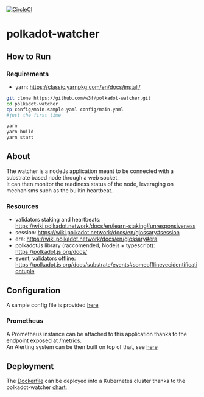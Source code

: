 [![CircleCI](https://circleci.com/gh/w3f/polkadot-watcher-validator.svg?style=svg)](https://circleci.com/gh/w3f/polkadot-watcher-validator)

# polkadot-watcher

## How to Run 

### Requirements
- yarn: https://classic.yarnpkg.com/en/docs/install/

```bash
git clone https://github.com/w3f/polkadot-watcher.git
cd polkadot-watcher
cp config/main.sample.yaml config/main.yaml 
#just the first time

yarn
yarn build
yarn start
```

## About

The watcher is a nodeJs application meant to be connected with a substrate based node through a web socket.  
It can then monitor the readiness status of the node, leveraging on mechanisms such as the builtin heartbeat.

### Resources

- validators staking and heartbeats: https://wiki.polkadot.network/docs/en/learn-staking#unresponsiveness
- session: https://wiki.polkadot.network/docs/en/glossary#session
- era: https://wiki.polkadot.network/docs/en/glossary#era
- polkadotJs library (raccomended, Nodejs + typescript): https://polkadot.js.org/docs/
- event, validators offline: https://polkadot.js.org/docs/substrate/events#someofflinevecidentificationtuple

## Configuration

A sample config file is provided [here](config/main.sample.yaml)

### Prometheus

A Prometheus instance can be attached to this application thanks to the endpoint exposed at /metrics.  
An Alerting system can be then built on top of that, see [here](charts/polkadot-watcher/templates/alertrules.yaml)

## Deployment 

The [Dockerfile](Dockerfile) can be deployed into a Kubernetes cluster thanks to the polkadot-watcher [chart](charts/polkadot-watcher).


